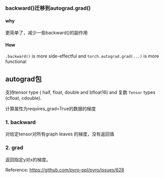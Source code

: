 ### backward()迁移到autograd.grad()

#### why

更简单了，减少一些backward()的副作用

#### How

`.backward()` is more side-effectful and `torch.autograd.grad(...)` is more functional



## autograd包

支持tensor type ( half, float, double and bfloat16) and 复数 `Tensor` types (cfloat, cdouble).

计算属性为requires_grad=True的数据的梯度

### 1. backward

对给定tensor对所有graph leaves 的梯度，没有返回值



### 2. grad

返回指定y对x的梯度。





Reference: https://github.com/pyro-ppl/pyro/issues/628